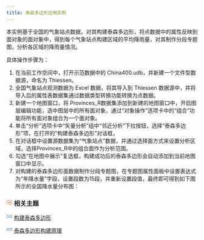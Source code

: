 ```yaml
---
title: 泰森多边形应用实例
---
```


本实例基于全国的气象站点数据，对其构建泰森多边形，将点数据中的属性反映到面对象的面对象中，得到每个气象站点构建区域的平均降雨量，对其制作分段专题图，分析各区域的降雨量情况。

具体操作步骤为：

1.  在当前工作空间中，打开示范数据中的 China400.udb，并新建一个文件型数据源，命名为 Thiessen。
2.  全国气象站点观测数据为 Excel 数据，将其导入到 Thiessen 数据源中，并将导入后的属性表数据集通过数据类型转换功能转换为点数据。
3.  新建一个地图窗口，将 Provinces\_R数据集添加到新建的地图窗口中，开启图层编辑功能，选中图层中的所有面对象，通过“对象操作”选项卡中的“组合”功能将所有面对象组合为一个面对象。
4.  单击“分析”选项卡中“矢量分析”组中“邻近分析”下拉按钮，选择“泰森多边形”项，在打开的“构建泰森多边形”对话框，
5.  在对话框中设置源数据集为“气象站点”数据，并通过选择面方式来设置分析区域，选择Provinces\_R中的组合面作为分析范围。
6.  勾选“在地图中展示”复选框，构建成功后的泰森多边形会自动添加到当前地图窗口中显示。
7.  对构建的泰森多边形面数据制作分段专题图，在专题图属性面板中设置表达式为“年降水量”字段，设置段数为15段，并重新设置段值，最终即可得到如下图所示的全国降水量分布图：

### ![](img/seealso.png) 相关主题

![](img/smalltitle.png) [构建泰森多边形](ThiessenPolygon.html)

![](img/smalltitle.png) [泰森多边形构建原理](ThiessenPolygon_Theory.html)


